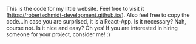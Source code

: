 This is the code for my little website. Feel free to visit it (https://robertschmidt-development.github.io/). 
Also feel free to copy the code...in case you are surprised, it is a React-App. Is it necessary? Nah, course not. Is it nice and easy? Oh yes!
If you are interested in hiring someone for your project, consider me! :) 